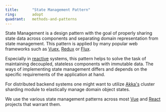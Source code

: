 ```yaml
---
title:      "State Management Pattern"
ring:       adopt
quadrant:   methods-and-patterns
---
```


State Management is a design pattern with the goal of properly sharing state data across components and separating domain representation from state management.
This pattern is applied by many popular web frameworks such as [Vuex](/languages-and-frameworks/vuex.html), [Redux](/languages-and-frameworks/redux.html) or [Flux](/methods-and-patterns/flux.html).

Especially in [reactive](/methods-and-patterns/reactive-programming.html) systems, this pattern helps to solve the task of maintaining decoupled, stateless components with immutable data.
The ways of implementing state management differs and depends on the specific requirements of the application at hand.

For distributed backend systems one might want to utilize [Akka's](/languages-and-frameworks/akka.html) cluster sharding module to elastically manage domain object states.

We use the various state management patterns across most [Vue](/languages-and-frameworks/vue.html) and [React](/languages-and-frameworks/react.html) projects that warrant them.

